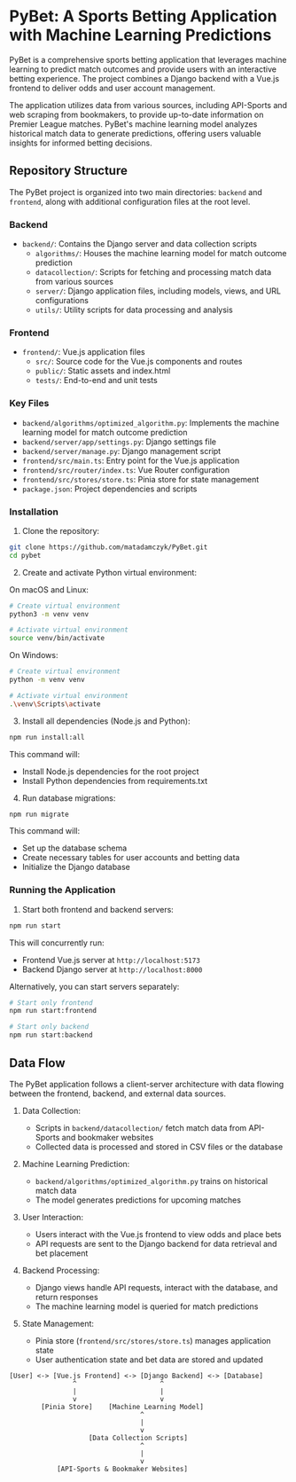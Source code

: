 # PyBet: A Sports Betting Application with Machine Learning Predictions

PyBet is a comprehensive sports betting application that leverages machine learning to predict match outcomes and provide users with an interactive betting experience. The project combines a Django backend with a Vue.js frontend to deliver odds and user account management.

The application utilizes data from various sources, including API-Sports and web scraping from bookmakers, to provide up-to-date information on Premier League matches. PyBet's machine learning model analyzes historical match data to generate predictions, offering users valuable insights for informed betting decisions.

## Repository Structure

The PyBet project is organized into two main directories: `backend` and `frontend`, along with additional configuration files at the root level.

### Backend

- `backend/`: Contains the Django server and data collection scripts
  - `algorithms/`: Houses the machine learning model for match outcome prediction
  - `datacollection/`: Scripts for fetching and processing match data from various sources
  - `server/`: Django application files, including models, views, and URL configurations
  - `utils/`: Utility scripts for data processing and analysis

### Frontend

- `frontend/`: Vue.js application files
  - `src/`: Source code for the Vue.js components and routes
  - `public/`: Static assets and index.html
  - `tests/`: End-to-end and unit tests

### Key Files

- `backend/algorithms/optimized_algorithm.py`: Implements the machine learning model for match outcome prediction
- `backend/server/app/settings.py`: Django settings file
- `backend/server/manage.py`: Django management script
- `frontend/src/main.ts`: Entry point for the Vue.js application
- `frontend/src/router/index.ts`: Vue Router configuration
- `frontend/src/stores/store.ts`: Pinia store for state management
- `package.json`: Project dependencies and scripts

### Installation

1. Clone the repository:
```bash
git clone https://github.com/matadamczyk/PyBet.git
cd pybet
```

2. Create and activate Python virtual environment:

On macOS and Linux:
```bash
# Create virtual environment
python3 -m venv venv

# Activate virtual environment
source venv/bin/activate
```

On Windows:
```bash
# Create virtual environment
python -m venv venv

# Activate virtual environment
.\venv\Scripts\activate
```

3. Install all dependencies (Node.js and Python):
```bash
npm run install:all
```

This command will:
- Install Node.js dependencies for the root project
- Install Python dependencies from requirements.txt

4. Run database migrations:
```bash
npm run migrate
```

This command will:
- Set up the database schema
- Create necessary tables for user accounts and betting data
- Initialize the Django database

### Running the Application

1. Start both frontend and backend servers:
```bash
npm run start
```

This will concurrently run:
- Frontend Vue.js server at `http://localhost:5173`
- Backend Django server at `http://localhost:8000`

Alternatively, you can start servers separately:

```bash
# Start only frontend
npm run start:frontend

# Start only backend
npm run start:backend
```

## Data Flow

The PyBet application follows a client-server architecture with data flowing between the frontend, backend, and external data sources.

1. Data Collection:
   - Scripts in `backend/datacollection/` fetch match data from API-Sports and bookmaker websites
   - Collected data is processed and stored in CSV files or the database

2. Machine Learning Prediction:
   - `backend/algorithms/optimized_algorithm.py` trains on historical match data
   - The model generates predictions for upcoming matches

3. User Interaction:
   - Users interact with the Vue.js frontend to view odds and place bets
   - API requests are sent to the Django backend for data retrieval and bet placement

4. Backend Processing:
   - Django views handle API requests, interact with the database, and return responses
   - The machine learning model is queried for match predictions

5. State Management:
   - Pinia store (`frontend/src/stores/store.ts`) manages application state
   - User authentication state and bet data are stored and updated

```
[User] <-> [Vue.js Frontend] <-> [Django Backend] <-> [Database]
                ^                     ^
                |                     |
                v                     v
        [Pinia Store]    [Machine Learning Model]
                                 ^
                                 |
                                 v
                    [Data Collection Scripts]
                                 ^
                                 |
                                 v
            [API-Sports & Bookmaker Websites]
```

